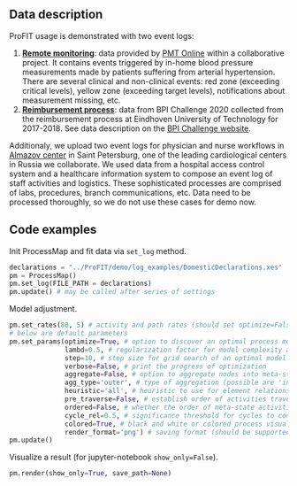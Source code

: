 ## Data description
ProFIT usage is demonstrated with two event logs:
1. [**Remote monitoring**](https://github.com/Siella/ProFIT/blob/master/demo/log_examples/remote_monitoring_eng.csv): data provided by [PMT Online](https://pmtonline.ru/) within a collaborative project. It contains events triggered by in-home blood pressure measurements made by patients suffering from arterial hypertension. There are several clinical and non-clinical events: red zone (exceeding critical levels), yellow zone (exceeding target levels), notifications about measurement missing, etc.
2. [**Reimbursement process**](https://github.com/Siella/ProFIT/blob/master/demo/log_examples/DomesticDeclarations.xes): data from BPI Challenge 2020 collected from the reimbursement process at Eindhoven University of Technology for 2017-2018. See data description on the [BPI Challenge website](https://icpmconference.org/2020/bpi-challenge/).

Additionaly, we upload two event logs for physician and nurse workflows in [Almazov center](http://www.almazovcentre.ru/?lang=en) in Saint Petersburg, one of the leading cardiological centers in Russia we collaborate. We used data from a hospital access control system and a healthcare information system to compose an event log of staff activities and logistics. These sophisticated processes are comprised of labs, procedures, branch communications, etc. Data need to be processed thoroughly, so we do not use these cases for demo now.

## Code examples

Init ProcessMap and fit data via `set_log` method.

```python
declarations = "../ProFIT/demo/log_examples/DomesticDeclarations.xes"
pm = ProcessMap()
pm.set_log(FILE_PATH = declarations)
pm.update() # may be called after series of settings
```

Model adjustment.
```python
pm.set_rates(80, 5) # activity and path rates (should set optimize=False for this setting)
# below are default parameters
pm.set_params(optimize=True, # option to discover an optimal process model
              lambd=0.5, # regularization factor for model complexity and completeness (increasing lambda results in a simpler model)
              step=10, # step size for grid search of an optimal model
              verbose=False, # print the progress of optimization
              aggregate=False, # option to aggregate nodes into meta-states (if there are)
              agg_type='outer', # type of aggregation (possible are 'inner' and 'outer')
              heuristic='all', # heuristic to use for element relations redirecting
              pre_traverse=False, # establish order of activities traversing a directed graph
              ordered=False, # whether the order of meta-state activities are strict
              cycle_rel=0.5, # significance threshold for cycles to compose meta-states
              colored=True, # black and white or colored process visualization
              render_format='png') # saving format (should be supported by Graphviz)
pm.update()
```

Visualize a result (for jupyter-notebook `show_only=False`).
```python
pm.render(show_only=True, save_path=None)
```
